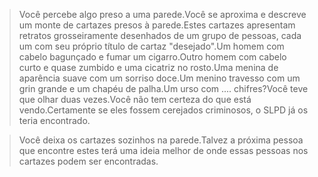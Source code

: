 > Você percebe algo preso a uma parede.Você se aproxima e descreve um monte de cartazes presos à parede.Estes cartazes apresentam retratos grosseiramente desenhados de um grupo de pessoas, cada um com seu próprio título de cartaz "desejado".Um homem com cabelo bagunçado e fumar um cigarro.Outro homem com cabelo curto e quase zumbido e uma cicatriz no rosto.Uma menina de aparência suave com um sorriso doce.Um menino travesso com um grin grande e um chapéu de palha.Um urso com .... chifres?Você teve que olhar duas vezes.Você não tem certeza do que está vendo.Certamente se eles fossem cerejados criminosos, o SLPD já os teria encontrado.
  
> Você deixa os cartazes sozinhos na parede.Talvez a próxima pessoa que encontre estes terá uma ideia melhor de onde essas pessoas nos cartazes podem ser encontradas.